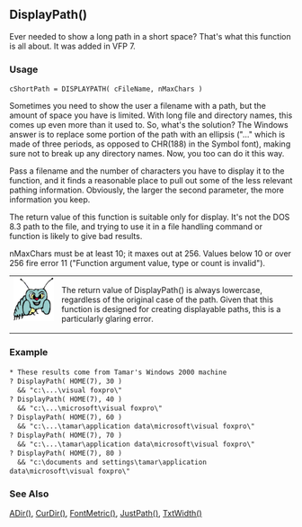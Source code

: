 ## DisplayPath()

Ever needed to show a long path in a short space? That's what this function is all about. It was added in VFP 7.

### Usage

```foxpro
cShortPath = DISPLAYPATH( cFileName, nMaxChars )
```

Sometimes you need to show the user a filename with a path, but the amount of space you have is limited. With long file and directory names, this comes up even more than it used to. So, what's the solution? The Windows answer is to replace some portion of the path with an ellipsis ("..." which is made of three periods, as opposed to CHR(188) in the Symbol font), making sure not to break up any directory names. Now, you too can do it this way.

Pass a filename and the number of characters you have to display it to the function, and it finds a reasonable place to pull out some of the less relevant pathing information. Obviously, the larger the second parameter, the more information you keep.

The return value of this function is suitable only for display. It's not the DOS 8.3 path to the file, and trying to use it in a file handling command or function is likely to give bad results.

nMaxChars must be at least 10; it maxes out at 256. Values below 10 or over 256 fire error 11 ("Function argument value, type or count is invalid").

<table border=0 cellspacing=0 cellpadding=0 width=100%>
<tr>
  <td width=17% valign=top>
<img width=95 height=78 src="bug.gif"></p>
  </td>
  <td width=83%>
  <p>The return value of DisplayPath() is always lowercase, regardless of the original case of the path. Given that this function is designed for creating displayable paths, this is a particularly glaring error.</p>
  </td>
 </tr>
</table>

### Example

```foxpro
* These results come from Tamar's Windows 2000 machine
? DisplayPath( HOME(7), 30 )
  && "c:\...\visual foxpro\"
? DisplayPath( HOME(7), 40 )
  && "c:\...\microsoft\visual foxpro\"
? DisplayPath( HOME(7), 60 )
  && "c:\...\tamar\application data\microsoft\visual foxpro\"
? DisplayPath( HOME(7), 70 )
  && "c:\...\tamar\application data\microsoft\visual foxpro\"
? DisplayPath( HOME(7), 80 )
  && "c:\documents and settings\tamar\application data\microsoft\visual foxpro\"
```
### See Also

[ADir()](s4g212.md), [CurDir()](s4g134.md), [FontMetric()](s4g182.md), [JustPath()](s4g671.md), [TxtWidth()](s4g026.md)